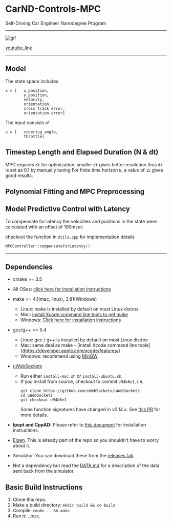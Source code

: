 # CarND-Controls-MPC
Self-Driving Car Engineer Nanodegree Program


---
![gif](assets/mpc.gif)

[youtube_link](https://www.youtube.com/watch?v=zt7lEj0tY2E)

---

## Model
The state space includes
```
x = [   x_position, 
        y_position, 
        velocity, 
        orientation,
        cross track error,
        orientation error]
```

The input consists of
```
u = [   steering angle,
        throttle]
```


## Timestep Length and Elapsed Duration (N & dt)
MPC requires `dt` for optimization. smaller `dt` gives better resolution thus `dt` is set as 0.1 by manually tuning
For finite time horizon `N`, a value of `15` gives good results. 

## Polynomial Fitting and MPC Preprocessing


## Model Predictive Control with Latency
To compensate for latency the velocities and positions in the state were calculated with an offset of 100msec

checkout the function in `Utils.cpp` for implementation details
```cpp
MPCController::compensateForLatency()
```
---

## Dependencies

* cmake >= 3.5
 * All OSes: [click here for installation instructions](https://cmake.org/install/)
* make >= 4.1(mac, linux), 3.81(Windows)
  * Linux: make is installed by default on most Linux distros
  * Mac: [install Xcode command line tools to get make](https://developer.apple.com/xcode/features/)
  * Windows: [Click here for installation instructions](http://gnuwin32.sourceforge.net/packages/make.htm)
* gcc/g++ >= 5.4
  * Linux: gcc / g++ is installed by default on most Linux distros
  * Mac: same deal as make - [install Xcode command line tools]((https://developer.apple.com/xcode/features/)
  * Windows: recommend using [MinGW](http://www.mingw.org/)
* [uWebSockets](https://github.com/uWebSockets/uWebSockets)
  * Run either `install-mac.sh` or `install-ubuntu.sh`.
  * If you install from source, checkout to commit `e94b6e1`, i.e.
    ```
    git clone https://github.com/uWebSockets/uWebSockets
    cd uWebSockets
    git checkout e94b6e1
    ```
    Some function signatures have changed in v0.14.x. See [this PR](https://github.com/udacity/CarND-MPC-Project/pull/3) for more details.

* **Ipopt and CppAD:** Please refer to [this document](https://github.com/udacity/CarND-MPC-Project/blob/master/install_Ipopt_CppAD.md) for installation instructions.
* [Eigen](http://eigen.tuxfamily.org/index.php?title=Main_Page). This is already part of the repo so you shouldn't have to worry about it.
* Simulator. You can download these from the [releases tab](https://github.com/udacity/self-driving-car-sim/releases).
* Not a dependency but read the [DATA.md](./DATA.md) for a description of the data sent back from the simulator.


## Basic Build Instructions

1. Clone this repo.
2. Make a build directory: `mkdir build && cd build`
3. Compile: `cmake .. && make`
4. Run it: `./mpc`.